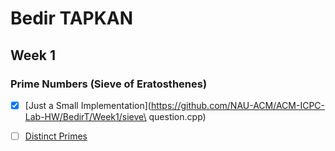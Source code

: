 # Bedir TAPKAN

## Week 1
### Prime Numbers (Sieve of Eratosthenes)
- [x] [Just a Small Implementation](https://github.com/NAU-ACM/ACM-ICPC-Lab-HW/BedirT/Week1/sieve\ question.cpp)
- [ ] [Distinct Primes]()

